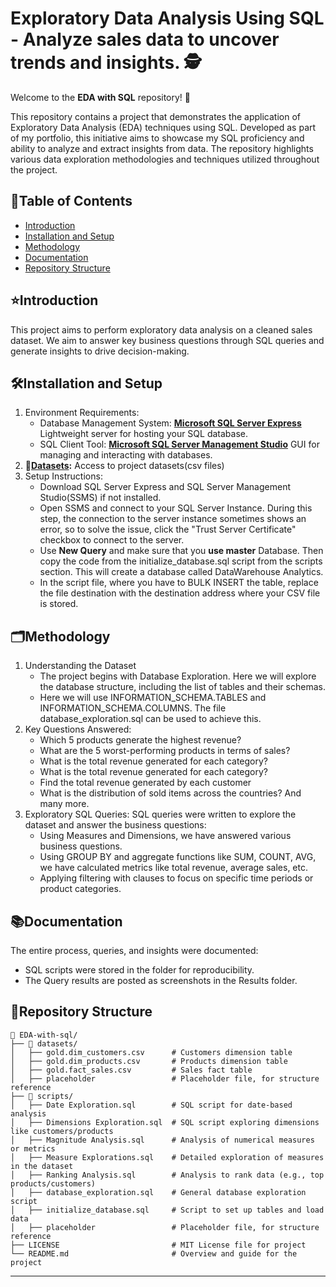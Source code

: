 # Exploratory Data Analysis Using SQL - Analyze sales data to uncover trends and insights. 🕵️
Welcome to the **EDA with SQL** repository! 🚀

This repository contains a project that demonstrates the application of Exploratory Data Analysis (EDA) techniques using SQL. Developed as part of my portfolio, this initiative aims to showcase my SQL proficiency and ability to analyze and extract insights from data. The repository highlights various data exploration methodologies and techniques utilized throughout the project.




## 📖Table of Contents
- [Introduction](#introduction)
- [Installation and Setup](#%EF%B8%8Finstallation-and-setup)
- [Methodology](#%EF%B8%8Fmethodology)
- [Documentation](#documentation)
- [Repository Structure](#repository-structure)


## ⭐Introduction 
This project aims to perform exploratory data analysis on a cleaned sales dataset. We aim to answer key business questions through SQL queries and generate insights to drive decision-making.

## 🛠️Installation and Setup
1. Environment Requirements:
   - Database Management System: **[Microsoft SQL Server Express](https://www.microsoft.com/en-IN/sql-server/sql-server-downloads?msockid=1121eefa1594621101e0fa58140f634b)** Lightweight server for hosting your SQL database.
   - SQL Client Tool: **[Microsoft SQL Server Management Studio](https://learn.microsoft.com/en-us/ssms/download-sql-server-management-studio-ssms?view=sql-server-ver16)** GUI for managing and interacting with databases.
2. **📑[Datasets](datasets):** Access to project datasets(csv files)
3. Setup Instructions:
   - Download SQL Server Express and SQL Server Management Studio(SSMS) if not installed.
   - Open SSMS and connect to your SQL Server Instance. During this step, the connection to the server instance sometimes shows an error, so to solve the issue, click the "Trust Server Certificate" checkbox to connect to the server. 
   - Use **New Query** and make sure that you **use master** Database. Then copy the code from the initialize_database.sql script from the scripts section. This will create a database called DataWarehouse Analytics.
   - In the script file, where you have to BULK INSERT the table, replace the file destination with the destination address where your CSV file is stored.

## 🗂️Methodology
1. Understanding the Dataset
   - The project begins with Database Exploration. Here we will explore the database structure, including the list of tables and their schemas.
   - Here we will use INFORMATION_SCHEMA.TABLES and  INFORMATION_SCHEMA.COLUMNS. The file database_exploration.sql can be used to achieve this.
2. Key Questions Answered:
   - Which 5 products generate the highest revenue?
   - What are the 5 worst-performing products in terms of sales?
   - What is the total revenue generated for each category?
   - What is the total revenue generated for each category?
   - Find the total revenue generated by each customer
   - What is the distribution of sold items across the countries?
     And many more.
3. Exploratory SQL Queries:
   SQL queries were written to explore the dataset and answer the business questions:
   - Using Measures and Dimensions, we have answered various business questions.
   - Using GROUP BY and aggregate functions like SUM, COUNT, AVG, we have calculated metrics like total revenue, average sales, etc.
   - Applying filtering with  clauses to focus on specific time periods or product categories.
  
## 📚Documentation
The entire process, queries, and insights were documented:
  - SQL scripts were stored in the  folder for reproducibility.
  - The Query results are posted as screenshots in the Results folder.


## 📂Repository Structure
```
📂 EDA-with-sql/
├── 📂 datasets/
│   ├── gold.dim_customers.csv      # Customers dimension table
│   ├── gold.dim_products.csv       # Products dimension table
│   ├── gold.fact_sales.csv         # Sales fact table
│   ├── placeholder                 # Placeholder file, for structure reference
├── 📂 scripts/
│   ├── Date Exploration.sql        # SQL script for date-based analysis
│   ├── Dimensions Exploration.sql  # SQL script exploring dimensions like customers/products
│   ├── Magnitude Analysis.sql      # Analysis of numerical measures or metrics
│   ├── Measure Explorations.sql    # Detailed exploration of measures in the dataset
│   ├── Ranking Analysis.sql        # Analysis to rank data (e.g., top products/customers)
│   ├── database_exploration.sql    # General database exploration script
│   ├── initialize_database.sql     # Script to set up tables and load data
│   ├── placeholder                 # Placeholder file, for structure reference
├── LICENSE                         # MIT License file for project
└── README.md                       # Overview and guide for the project

```
---
   


 
